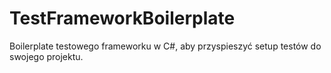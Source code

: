 # TestFrameworkBoilerplate
Boilerplate testowego frameworku w C#, aby przyspieszyć setup testów do swojego projektu.
